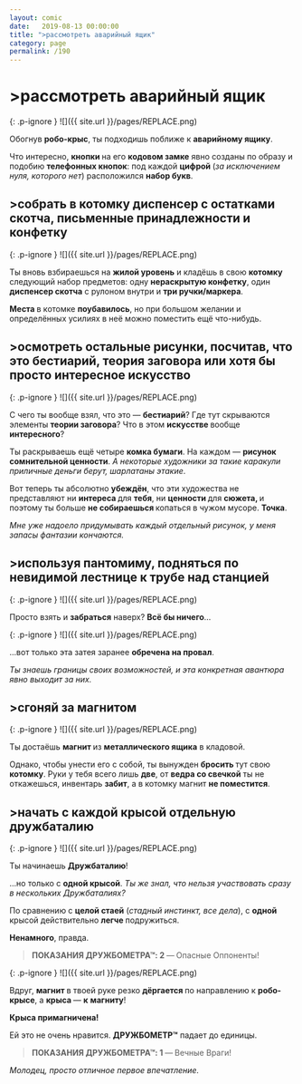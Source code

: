 ```yaml
---
layout: comic
date:   2019-08-13 00:00:00 
title: ">рассмотреть аварийный ящик"
category: page
permalink: /190
---
```

# >рассмотреть аварийный ящик

{: .p-ignore }
![]({{ site.url }}/pages/REPLACE.png)

Обогнув <strong>робо-крыс</strong>, ты подходишь поближе к <strong>аварийному ящику</strong>.

Что интересно, <strong>кнопки </strong>на его <strong>кодовом замке</strong> явно созданы по образу и подобию <strong>телефонных кнопок</strong>: под каждой <strong>цифрой </strong>(<em>за исключением нуля, которого нет</em>) расположился <strong>набор букв</strong>.

## >собрать в котомку диспенсер с остатками скотча, письменные принадлежности и конфетку

{: .p-ignore }
![]({{ site.url }}/pages/REPLACE.png)

Ты вновь взбираешься на <strong>жилой уровень</strong> и кладёшь в свою <strong>котомку </strong>следующий набор предметов: одну <strong>нераскрытую конфетку</strong>, один <strong>диспенсер скотча</strong> с рулоном внутри и <strong>три ручки/маркера</strong>.

<strong>Места </strong>в котомке <strong>поубавилось</strong>, но при большом желании и определённых усилиях в неё можно поместить ещё что-нибудь.

## >осмотреть остальные рисунки, посчитав, что это бестиарий, теория заговора или хотя бы просто интересное искусство

{: .p-ignore }
![]({{ site.url }}/pages/REPLACE.png)

С чего ты вообще взял, что это — <strong>бестиарий</strong>? Где тут скрываются элементы <strong>теории заговора</strong>? Что в этом <strong>искусстве </strong>вообще <strong>интересного</strong>?

Ты раскрываешь ещё четыре <strong>комка бумаги</strong>. На каждом — <strong>рисунок сомнительной ценности</strong>. <em>А некоторые художники за такие каракули приличные деньги берут, шарлатаны этакие</em>.

Вот теперь ты абсолютно <strong>убеждён</strong>, что эти художества не представляют ни <strong>интереса </strong>для <strong>тебя</strong>, ни <strong>ценности </strong>для <strong>сюжета, </strong>и<strong> </strong>поэтому ты больше <strong>не собираешься </strong>копаться в чужом мусоре. <strong>Точка</strong>.

<em>Мне уже надоело придумывать каждый отдельный рисунок, у меня запасы фантазии кончаются.</em>

## >используя пантомиму, подняться по невидимой лестнице к трубе над станцией

{: .p-ignore }
![]({{ site.url }}/pages/REPLACE.png)

Просто взять и <strong>забраться</strong> наверх? <strong>Всё бы ничего</strong>…

{: .p-ignore }
![]({{ site.url }}/pages/REPLACE.png)

…вот только эта затея заранее <strong>обречена на провал</strong>.

<em>Ты знаешь границы своих возможностей, и эта конкретная авантюра явно выходит за них.</em>

## >сгоняй за магнитом

{: .p-ignore }
![]({{ site.url }}/pages/REPLACE.png)

Ты достаёшь <strong>магнит </strong>из <strong>металлического ящика</strong> в кладовой.

Однако, чтобы унести его с собой, ты вынужден <strong>бросить </strong>тут свою <strong>котомку</strong>. Руки у тебя всего лишь <strong>две</strong>, от <strong>ведра со свечкой</strong> ты не откажешься, инвентарь <strong>забит</strong>, а в котомку магнит <strong>не поместится</strong>.

## >начать с каждой крысой отдельную дружбаталию

{: .p-ignore }
![]({{ site.url }}/pages/REPLACE.png)

Ты начинаешь <strong>Дружбаталию</strong>!

…но только с <strong>одной крысой</strong>. <em>Ты же знал, что нельзя участвовать сразу в нескольких Дружбаталиях?</em>

По сравнению с <strong>целой стаей</strong> (<em>стадный инстинкт, все дела</em>), с <strong>одной </strong>крысой действительно <strong>легче </strong>подружиться. 

<strong>Ненамного</strong>, правда.

<blockquote><strong>ПОКАЗАНИЯ ДРУЖБОМЕТРА™: 2 </strong>—<strong> </strong>Опасные Оппоненты!</blockquote>

{: .p-ignore }
![]({{ site.url }}/pages/REPLACE.png)

Вдруг, <strong>магнит </strong>в твоей руке резко <strong>дёргается </strong>по направлению к <strong>робо-крысе</strong>, а <strong>крыса </strong>— <strong>к</strong> <strong>магниту</strong>!

<strong>Крыса примагничена!</strong> 

Ей это не очень нравится. <strong>ДРУЖБОМЕТР™</strong> падает до единицы.

<blockquote><strong>ПОКАЗАНИЯ ДРУЖБОМЕТРА™: 1 </strong>—<strong> </strong>Вечные Враги!</blockquote>

<em>Молодец, просто отличное первое впечатление.</em>
